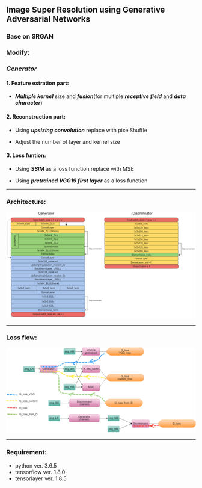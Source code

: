 ## Image Super Resolution using Generative Adversarial Networks

### Base on SRGAN

### Modify:

### *Generator*

#### 1. Feature extration part:

* ***Multiple kernel*** size and ***fusion***(for multiple ***receptive field*** and ***data character***)



#### 2. Reconstruction part:

* Using ***upsizing convolution*** replace with pixelShuffle

* Adjust the number of layer and kernel size


#### 3. Loss funtion:

* Using ***SSIM*** as a loss function replace with MSE 

* Using ***pretrained VGG19 first layer*** as a loss function

___


### Architecture:

![Architecture](/img/ESRGAN2m.png)

___

### Loss flow:

![LossFlow](/img/lossflowm.png)

___

### Requirement:

+ python ver. 3.6.5
+ tensorflow ver. 1.8.0
+ tensorlayer ver. 1.8.5


